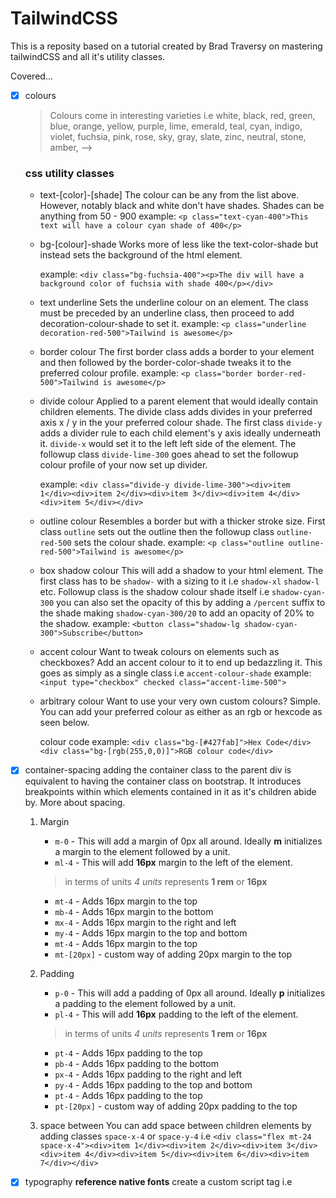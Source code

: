 # TailwindCSS

This is a reposity based on a tutorial created by Brad Traversy on mastering tailwindCSS and all it's utility classes.

Covered...
- [x] colours
    > Colours come in interesting varieties i.e white, black, red, green, blue, orange, yellow, purple, lime, emerald, teal, cyan, indigo, violet, fuchsia, pink, rose, sky, gray, slate, zinc, neutral, stone, amber,  -->

    ### css utility classes
    - text-[color]-[shade]
        The colour can be any from the list above. However, notably black and white don't have shades. Shades can be anything from 50 - 900
        example:
        `<p class="text-cyan-400">This text will have a colour cyan shade of 400</p>`

        
    - bg-[colour]-shade
        Works more of less like the text-color-shade but instead sets the background of the html element.

        example:
        `<div class="bg-fuchsia-400"><p>The div will have a background color of fuchsia with shade 400</p></div>`
    
    - text underline
        Sets the underline colour on an element.
        The class must be preceded by an underline class, then proceed to add decoration-colour-shade to set it.
        example:
        `<p class="underline decoration-red-500">Tailwind is awesome</p>`
    
    - border colour
        The first border class adds a border to your element and then followed by the border-color-shade tweaks it to the preferred colour profile.
        example:
        `<p class="border border-red-500">Tailwind is awesome</p>`

    - divide colour
        Applied to a parent element that would ideally contain children elements. The divide class adds divides in your preferred axis x / y in the your preferred colour shade.
        The first class `divide-y` adds a divider rule to each child element's y axis ideally underneath it.
        `divide-x` would set it to the left left side of the element.
        The followup class `divide-lime-300` goes ahead to set the followup colour profile of your now set up divider.

        example:
        `<div class="divide-y divide-lime-300"><div>item 1</div><div>item 2</div><div>item 3</div><div>item 4</div><div>item 5</div></div>`

    - outline colour
        Resembles a border but with a thicker stroke size. 
        First class `outline` sets out the outline then the followup class `outline-red-500` sets the colour shade.
        example:
        `<p class="outline outline-red-500">Tailwind is awesome</p>`
    - box shadow colour
        This will add a shadow to your html element. The first class has to be `shadow-` with a sizing to it i.e `shadow-xl` `shadow-l` etc.
        Followup class is the shadow colour shade itself i.e `shadow-cyan-300` you can also set the opacity of this by adding a `/percent` suffix to the shade making `shadow-cyan-300/20` to add an opacity of 20% to the shadow.
        example:
        `<button class="shadow-lg shadow-cyan-300">Subscribe</button>`
    - accent colour
        Want to tweak colours on elements such as checkboxes? Add an accent colour to it to end up bedazzling it.
        This goes as simply as a single class i.e `accent-colour-shade`
        example:
        `<input type="checkbox" checked class="accent-lime-500">`

    - arbitrary colour
        Want to use your very own custom colours?
        Simple.
        You can add your preferred colour as either as an rgb or hexcode as seen below.

        colour code example:
        `<div class="bg-[#427fab]">Hex Code</div> <div class="bg-[rgb(255,0,0)]">RGB colour code</div>`
- [x] container-spacing
    adding the container class to the parent div is equivalent to having the container class on bootstrap. It introduces breakpoints within which elements contained in it as it's children abide by.
    More about spacing.
    1. Margin
        - `m-0` - This will add a margin of 0px all around.
            Ideally **m** initializes a margin to the element followed by a unit.
        - `ml-4` - This will add **16px** margin to the left of the element.
        
        > in terms of units *4 units* represents **1 rem** or **16px**

        - `mt-4` - Adds 16px margin to the top
        - `mb-4` - Adds 16px margin to the bottom
        - `mx-4` - Adds 16px margin to the right and left
        - `my-4` - Adds 16px margin to the top and bottom
        - `mt-4` - Adds 16px margin to the top
        - `mt-[20px]` - custom way of adding 20px margin to the top

    2. Padding
        - `p-0` - This will add a padding of 0px all around.
            Ideally **p** initializes a padding to the element followed by a unit.
        - `pl-4` - This will add **16px** padding to the left of the element.
        
        > in terms of units *4 units* represents **1 rem** or **16px**

        - `pt-4` - Adds 16px padding to the top
        - `pb-4` - Adds 16px padding to the bottom
        - `px-4` - Adds 16px padding to the right and left
        - `py-4` - Adds 16px padding to the top and bottom
        - `pt-4` - Adds 16px padding to the top
        - `pt-[20px]` - custom way of adding 20px padding to the top

    3. space between
        You can add space between children elements by adding classes `space-x-4` or `space-y-4`
        i.e 
        `<div class="flex mt-24 space-x-4"><div>item 1</div><div>item 2</div><div>item 3</div><div>item 4</div><div>item 5</div><div>item 6</div><div>item 7</div></div>`

- [x] typography
    **reference native fonts**
    create a custom script tag i.e
    > <script>
        tailwind.config = {
            theme: {
            fontFamily: {
            'sans': ['ui-sans-serif', 'system-ui'],
            'serif': ['serif', 'Georgia'],
            'mono': ['ui-monospace', 'SFMono-Regular'],
            }
        }
        }
        </script>

    now referencing the fonts can easily be done as so
    `<p class="font-sans">Tailwind is awesome</p>`
    `<p class="font-serif">Tailwind is awesome</p>`
    `<p class="font-mono">Tailwind is awesome</p>`

    **reference external fonts**
    import the custom font via it's cdn link i.e google font links in the header i.e Tapestry font
    then simply add it to the tailwind font family object

    > 'tapestry': ['tapestry', 'Georgia']

    usage falls back to:

    `<p class="font-tapestry">Tailwind is awesome</p>`

    **font sizing**
    fonts come in various sizes from:
    > text-xs, text-sm, text-base,text-lg, text-xl

    `<div class="text-9xl">Tailwind is awesome</div>` 

    **font weight**
    font weights can be:
    light, normal, medium, semibold or bold
    example:
    `<div class="font-bold">Tailwind is awesome</div>`

    **letter spacing**
    options are: *tracking-tight*, *tracking-normal* or *tracking-wide*
    example:-
    `<div class="tracking-tight">Tailwind is awesome</div>`

    **text alignment**
    options: *text-left*, *text-center*, *text-right*
    example:-
    `<div class="text-left">Tailwind is awesome</div>`

    **text decoration**
    like the outline, we can add a text decoration as seen below.
    `<div class="underline decoration-4 decoration-dashed decoration-blue-400">Tailwind is awesome</div>`

    Decorations come in various varities i.e
        - dotted
        - dashed
        - wavy
        - double
    
    An offset can be applied to the underline as a class as seen below
    `<div class="underline decoration-4 decoration-blue-400 underline-offset-8">Tailwind is awesome</div>`

    **text-transform**
    Under text transform we have 4 classes:
    *normal-case*, *uppercase*, *lowercase*, *capitalize*
    example as:-
    `<div class="normal-case">Tailwind is awesome</div>`
- [x] sizing
    sizing units resemble more or less those of padding and margin i.e 

    `w-4` implying that an element has a width of **1 rem**
    example:
     `<div class="bg-black text-white w-12">Hello</div>`

     The width units as of heigh can only go from **1 to a max of 96**

     - **percentages**
        The percentage is added a fractional measure to the *w-*
        `<div class="bg-green-700 text-white w-1/4">Hello</div>`
     - **viewport width**
        To fill in the viewport equivalent to **vw=100** sizing in css 
     `<div class="bg-blue-500 text-white w-screen">Hello</div>`
     - **100% container**
        This will fill up the width horizontally.
     `<div class="bg-blue-300 text-white w-full">Hello</div>`
     - **arbitrary**
        A custom width can be provided in units as pixels in square brackets.
     `<div class="bg-blue-700 text-white w-[300px]">Hello</div>`
     -**max width**
        Equated to filling up the screen via it's width, you can use this *max-w-lg* to fill up the width in lg screens making it possible to customize pages as per your liking to their equivalent devices.
     `<div class="bg-gray-300 max-w-lg mx-auto ">quisquam?</div>`
`
    
